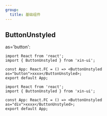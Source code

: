 ```yaml
---
group:
  title: 基础组件
---
```


## ButtonUnstyled

as='button':

```tsx
import React from 'react';
import { ButtonUnstyled } from 'xin-ui';

const App: React.FC = () => <ButtonUnstyled as="button">xxxx</ButtonUnstyled>;
export default App;
```

```tsx
import React from 'react';
import { ButtonUnstyled } from 'xin-ui';

const App: React.FC = () => <ButtonUnstyled as="div">xxxx</ButtonUnstyled>;
export default App;
```

<!-- <API></API> -->
